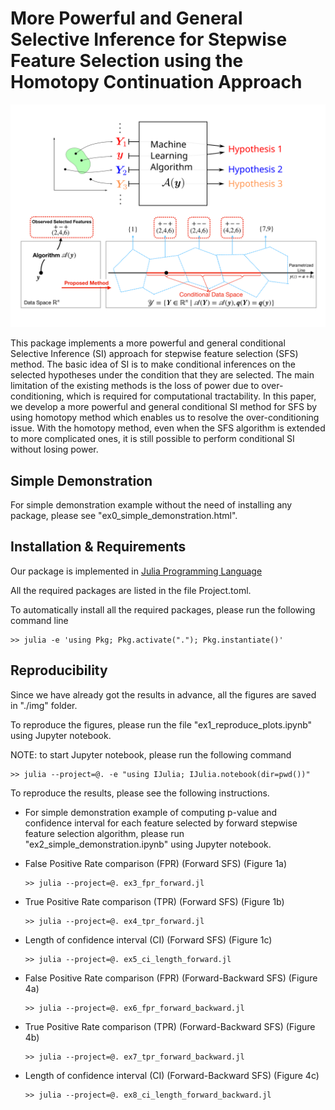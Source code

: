 # More Powerful and General Selective Inference for Stepwise Feature Selection using the Homotopy Continuation Approach

<div align="center">
    <img src="./thumbnail.svg", width=700>
</div>

This package implements a more powerful and general conditional Selective Inference (SI) approach for stepwise feature selection (SFS) method. The basic idea of SI is to make conditional inferences on the selected hypotheses under the condition that they are selected. The main limitation of the existing methods is the loss of power due to over-conditioning, which is required for computational tractability. In this paper, we develop a more powerful and general conditional SI method for SFS by using homotopy method which enables us to resolve the over-conditioning issue. With the homotopy method, even when the SFS algorithm is extended to more complicated ones, it is still possible to perform conditional SI without losing power.

## Simple Demonstration 
For simple demonstration example without the need of installing any package, please see "ex0_simple_demonstration.html".

## Installation & Requirements

Our package is implemented in [Julia Programming Language](https://julialang.org)     

All the required packages are listed in the file Project.toml.

To automatically install all the required packages, please run the following command line
```
>> julia -e 'using Pkg; Pkg.activate("."); Pkg.instantiate()'
```


## Reproducibility

Since we have already got the results in advance, all the figures are saved in "./img" folder.

To reproduce the figures, please run the file "ex1_reproduce_plots.ipynb" using Jupyter notebook.

NOTE: to start Jupyter notebook, please run the following command
```
>> julia --project=@. -e "using IJulia; IJulia.notebook(dir=pwd())"
```

To reproduce the results, please see the following instructions.

- For simple demonstration example of computing p-value and confidence interval for each feature selected by forward stepwise feature selection algorithm, please run "ex2_simple_demonstration.ipynb" using Jupyter notebook.


- False Positive Rate comparison (FPR) (Forward SFS) (Figure 1a)
    ```
	>> julia --project=@. ex3_fpr_forward.jl
	``` 

- True Positive Rate comparison (TPR) (Forward SFS) (Figure 1b)
    ```
	>> julia --project=@. ex4_tpr_forward.jl
	``` 

- Length of confidence interval (CI) (Forward SFS) (Figure 1c)
    ```
	>> julia --project=@. ex5_ci_length_forward.jl
	```

- False Positive Rate comparison (FPR) (Forward-Backward SFS) (Figure 4a)
    ```
	>> julia --project=@. ex6_fpr_forward_backward.jl
	``` 

- True Positive Rate comparison (TPR) (Forward-Backward SFS) (Figure 4b)
    ```
	>> julia --project=@. ex7_tpr_forward_backward.jl
	``` 

- Length of confidence interval (CI) (Forward-Backward SFS) (Figure 4c)
    ```
	>> julia --project=@. ex8_ci_length_forward_backward.jl
	```
